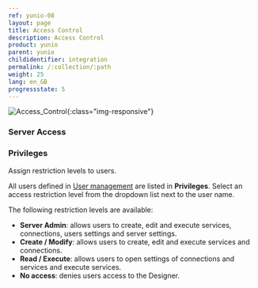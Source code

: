```yaml
---
ref: yunio-08
layout: page
title: Access Control
description: Access Control
product: yunio
parent: yunio
childidentifier: integration
permalink: /:collection/:path
weight: 25
lang: en_GB
progressstate: 5
---
```


![Access_Control](/img/contents/yunio/access-control.png){:class="img-responsive"}

### Server Access

### Privileges

Assign restriction levels to users.

All users defined in [User management](./users) are listed in **Privileges**.
Select an access restriction level from the dropdown list next to the user name.

The following restriction levels are available:
- **Server Admin**: allows users to create, edit and execute services, connections, users settings and server settings. 
- **Create / Modify**: allows users to create, edit and execute services and connections.
- **Read / Execute**: allows users to open settings of connections and services and execute services.
- **No access**: denies users access to the Designer.